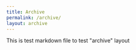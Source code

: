 ```yaml
---
title: Archive
permalink: /archive/
layout: archive
---
```


This is test markdown file to test "archive" layout
